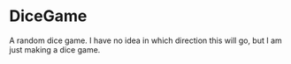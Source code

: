 # DiceGame
A random dice game. I have no idea in which direction this will go, but I am just making a dice game.
